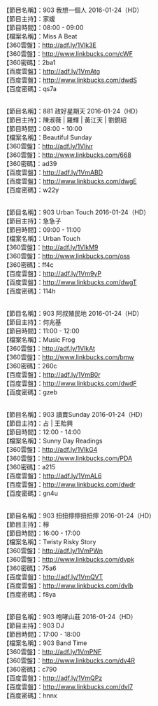 <br>【節目名稱】：903 我想一個人 2016-01-24（HD）
<br>【節目主持】：家媛
<br>【節目時間】：08:00 - 09:00
<br>【檔案名稱】：Miss A Beat
<br>【360雲盤】：http://adf.ly/1Vlk3E
<br>【360雲盤】：http://www.linkbucks.com/cWF
<br>【360密碼】：2ba1
<br>【百度雲盤】：http://adf.ly/1VmAtg
<br>【百度雲盤】：http://www.linkbucks.com/dwdS
<br>【百度密碼】：qs7a

<br>【節目名稱】：881 政好星期天 2016-01-24（HD）
<br>【節目主持】：陳淑薇 | 羅輝 | 黃江天 | 劉銳紹
<br>【節目時間】：08:00 - 10:00
<br>【檔案名稱】：Beautiful Sunday
<br>【360雲盤】：http://adf.ly/1Vljvr
<br>【360雲盤】：http://www.linkbucks.com/668
<br>【360密碼】：ad39
<br>【百度雲盤】：http://adf.ly/1VmABD
<br>【百度雲盤】：http://www.linkbucks.com/dwgE
<br>【百度密碼】：w22y

<br>【節目名稱】：903 Urban Touch 2016-01-24（HD）
<br>【節目主持】：急急子
<br>【節目時間】：09:00 - 11:00
<br>【檔案名稱】：Urban Touch
<br>【360雲盤】：http://adf.ly/1VlkM9
<br>【360雲盤】：http://www.linkbucks.com/oss
<br>【360密碼】：ff4c
<br>【百度雲盤】：http://adf.ly/1Vm9yP
<br>【百度雲盤】：http://www.linkbucks.com/dwgT
<br>【百度密碼】：114h

<br>【節目名稱】：903 阿叔殖民地 2016-01-24（HD）
<br>【節目主持】：何兆基
<br>【節目時間】：11:00 - 12:00
<br>【檔案名稱】：Music Frog
<br>【360雲盤】：http://adf.ly/1VlkAt
<br>【360雲盤】：http://www.linkbucks.com/bmw
<br>【360密碼】：260c
<br>【百度雲盤】：http://adf.ly/1VmB0r
<br>【百度雲盤】：http://www.linkbucks.com/dwdF
<br>【百度密碼】：gzeb

<br>【節目名稱】：903 讀賣Sunday 2016-01-24（HD）
<br>【節目主持】：占 | 王貽興
<br>【節目時間】：12:00 - 14:00
<br>【檔案名稱】：Sunny Day Readings
<br>【360雲盤】：http://adf.ly/1VlkG4
<br>【360雲盤】：http://www.linkbucks.com/PDA
<br>【360密碼】：a215
<br>【百度雲盤】：http://adf.ly/1VmAL6
<br>【百度雲盤】：http://www.linkbucks.com/dwdr
<br>【百度密碼】：gn4u

<br>【節目名稱】：903 扭扭擰擰扭扭擰 2016-01-24（HD）
<br>【節目主持】：檸
<br>【節目時間】：16:00 - 17:00
<br>【檔案名稱】：Twisty Risky Story
<br>【360雲盤】：http://adf.ly/1VmPWn
<br>【360雲盤】：http://www.linkbucks.com/dvpk
<br>【360密碼】：75a6
<br>【百度雲盤】：http://adf.ly/1VmQVT
<br>【百度雲盤】：http://www.linkbucks.com/dvlb
<br>【百度密碼】：f8ya

<br>【節目名稱】：903 咆哮山莊 2016-01-24（HD）
<br>【節目主持】：903 DJ
<br>【節目時間】：17:00 - 18:00
<br>【檔案名稱】：903 Band Time
<br>【360雲盤】：http://adf.ly/1VmPNF
<br>【360雲盤】：http://www.linkbucks.com/dv4R
<br>【360密碼】：c790
<br>【百度雲盤】：http://adf.ly/1VmQPz
<br>【百度雲盤】：http://www.linkbucks.com/dvl7
<br>【百度密碼】：hnnx
